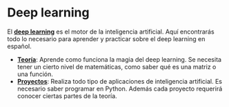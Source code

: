 # Deep learning

El [**deep learning**](https://en.wikipedia.org/wiki/Deep_learning) es el motor de la inteligencia artificial.
Aquí encontrarás todo lo necesario para aprender y practicar sobre el deep learning en español.

* [**Teoría**](/teoría): Aprende como funciona la magia del deep learning. Se necesita tener un cierto nivel de matemáticas, como saber qué es una matriz o una función.
* [**Proyectos**](/proyectos): Realiza todo tipo de aplicaciones de inteligencia artificial. Es necesario saber programar en Python. Además cada proyecto requerirá conocer ciertas partes de la teoría.
